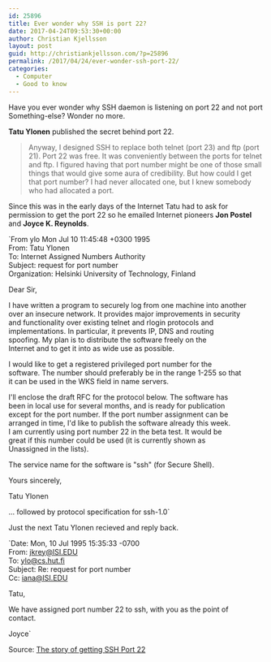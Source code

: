 ```yaml
---
id: 25896
title: Ever wonder why SSH is port 22?
date: 2017-04-24T09:53:30+00:00
author: Christian Kjellsson
layout: post
guid: http://christiankjellsson.com/?p=25896
permalink: /2017/04/24/ever-wonder-ssh-port-22/
categories:
  - Computer
  - Good to know
---
```

Have you ever wonder why SSH daemon is listening on port 22 and not port Something-else? Wonder no more.<!--more-->

**Tatu Ylonen** published the secret behind port 22.

> Anyway, I designed SSH to replace both telnet (port 23) and ftp (port 21). Port 22 was free. It was conveniently between the ports for telnet and ftp. I figured having that port number might be one of those small things that would give some aura of credibility. But how could I get that port number? I had never allocated one, but I knew somebody who had allocated a port.

Since this was in the early days of the Internet Tatu had to ask for permission to get the port 22 so he emailed Internet pioneers **Jon Postel** and **Joyce K. Reynolds**.

`From ylo Mon Jul 10 11:45:48 +0300 1995<br />
From: Tatu Ylonen<br />
To: Internet Assigned Numbers Authority<br />
Subject: request for port number<br />
Organization: Helsinki University of Technology, Finland</p>
<p>Dear Sir,</p>
<p>I have written a program to securely log from one machine into another<br />
over an insecure network.  It provides major improvements in security<br />
and functionality over existing telnet and rlogin protocols and<br />
implementations.  In particular, it prevents IP, DNS and routing<br />
spoofing.  My plan is to distribute the software freely on the<br />
Internet and to get it into as wide use as possible.</p>
<p>I would like to get a registered privileged port number for the<br />
software.  The number should preferably be in the range 1-255 so that<br />
it can be used in the WKS field in name servers.</p>
<p>I'll enclose the draft RFC for the protocol below.  The software has<br />
been in local use for several months, and is ready for publication<br />
except for the port number.  If the port number assignment can be<br />
arranged in time, I'd like to publish the software already this week.<br />
I am currently using port number 22 in the beta test.  It would be<br />
great if this number could be used (it is currently shown as<br />
Unassigned in the lists).</p>
<p>The service name for the software is "ssh" (for Secure Shell).</p>
<p>Yours sincerely,</p>
<p>Tatu Ylonen </p>
<p>... followed by protocol specification for ssh-1.0`

Just the next Tatu Ylonen recieved and reply back.

`Date: Mon, 10 Jul 1995 15:35:33 -0700<br />
From: jkrey@ISI.EDU<br />
To: ylo@cs.hut.fi<br />
Subject: Re: request for port number<br />
Cc: iana@ISI.EDU</p>
<p>Tatu,</p>
<p>We have assigned port number 22 to ssh, with you as the point of<br />
contact.</p>
<p>Joyce`

Source: <a href="https://www.ssh.com/ssh/port" target="_blank" rel="noopener noreferrer">The story of getting SSH Port 22 </a>